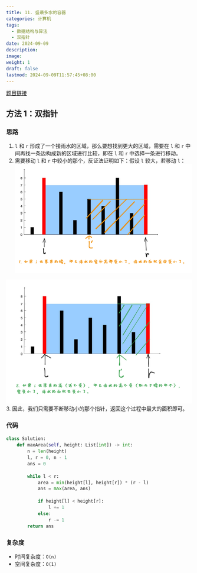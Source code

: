 ```yaml
---
title: 11. 盛最多水的容器
categories: 计算机
tags:
  - 数据结构与算法
  - 双指针
date: 2024-09-09
description: 
image: 
weight: 1
draft: false
lastmod: 2024-09-09T11:57:45+08:00
---
```

[题目链接](https://leetcode.cn/problems/container-with-most-water/description/?envType=study-plan-v2&envId=top-100-liked)

## 方法 1：双指针

### 思路

1. `l` 和 `r` 形成了一个接雨水的区域，那么要想找到更大的区域，需要在 `l` 和 `r` 中间再找一条边构成新的区域进行比较，即在 `l` 和 `r` 中选择一条进行移动。
2. 需要移动 `l` 和 `r` 中较小的那个，反证法证明如下：假设 `l` 较大，若移动 `l`：
![image.png](https://raw.githubusercontent.com/oLd-Y/PicGoPictures/main/20240909110839.png)

![image.png](https://raw.githubusercontent.com/oLd-Y/PicGoPictures/main/20240909110940.png)
3. 因此，我们只需要不断移动小的那个指针，返回这个过程中最大的面积即可。

### 代码

```python
class Solution:
    def maxArea(self, height: List[int]) -> int:
        n = len(height)
        l, r = 0, n - 1
        ans = 0

        while l < r:
            area = min(height[l], height[r]) * (r - l)
            ans = max(area, ans)

            if height[l] < height[r]:
                l += 1
            else:
                r -= 1
        return ans

```

### 复杂度
- 时间复杂度：`O(n)`
- 空间复杂度：`O(1)`


